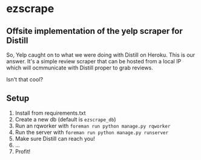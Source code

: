 ezscrape
========

## Offsite implementation of the yelp scraper for Distill

So, Yelp caught on to what we were doing with Distill on Heroku.  This is our answer.  It's a simple review scraper that can be hosted from a local IP which will ocmmunicate with Distill proper to grab reviews.

Isn't that cool?

## Setup
1. Install from requirements.txt
2. Create a new db (default is `ezscrape_db`)
3. Run an rqworker with `foreman run python manage.py rqworker`
4. Run the server with `foreman run python manage.py runserver` 
5. Make sure Distill can reach you!
6. ...
7. Profit!
